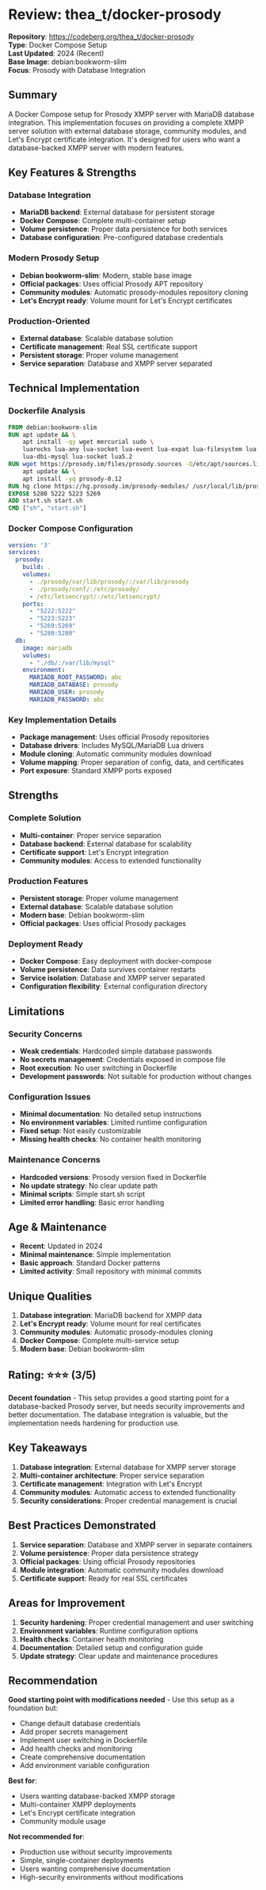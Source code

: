 # Review: thea_t/docker-prosody

**Repository**: https://codeberg.org/thea_t/docker-prosody  
**Type**: Docker Compose Setup  
**Last Updated**: 2024 (Recent)  
**Base Image**: debian:bookworm-slim  
**Focus**: Prosody with Database Integration  

## Summary

A Docker Compose setup for Prosody XMPP server with MariaDB database integration. This implementation focuses on providing a complete XMPP server solution with external database storage, community modules, and Let's Encrypt certificate integration. It's designed for users who want a database-backed XMPP server with modern features.

## Key Features & Strengths

### Database Integration
- **MariaDB backend**: External database for persistent storage
- **Docker Compose**: Complete multi-container setup
- **Volume persistence**: Proper data persistence for both services
- **Database configuration**: Pre-configured database credentials

### Modern Prosody Setup
- **Debian bookworm-slim**: Modern, stable base image
- **Official packages**: Uses official Prosody APT repository
- **Community modules**: Automatic prosody-modules repository cloning
- **Let's Encrypt ready**: Volume mount for Let's Encrypt certificates

### Production-Oriented
- **External database**: Scalable database solution
- **Certificate management**: Real SSL certificate support
- **Persistent storage**: Proper volume management
- **Service separation**: Database and XMPP server separated

## Technical Implementation

### Dockerfile Analysis
```dockerfile
FROM debian:bookworm-slim
RUN apt update && \
    apt install -qy wget mercurial sudo \
    luarocks lua-any lua-socket lua-event lua-expat lua-filesystem lua-sec \
    lua-dbi-mysql lua-socket lua5.2
RUN wget https://prosody.im/files/prosody.sources -O/etc/apt/sources.list.d/prosody.sources && \
    apt update && \
    apt install -yq prosody-0.12
RUN hg clone https://hg.prosody.im/prosody-modules/ /usr/local/lib/prosody-modules
EXPOSE 5280 5222 5223 5269
ADD start.sh start.sh
CMD ["sh", "start.sh"]
```

### Docker Compose Configuration
```yaml
version: '3'
services:
  prosody:
    build: .
    volumes:
      - ./prosody/var/lib/prosody/:/var/lib/prosody
      - ./prosody/conf/:/etc/prosody/
      - /etc/letsencrypt/:/etc/letsencrypt/
    ports:
      - "5222:5222"
      - "5223:5223"
      - "5269:5269"
      - "5280:5280"
  db:
    image: mariadb
    volumes:
      - "./db/:/var/lib/mysql"
    environment:
      MARIADB_ROOT_PASSWORD: abc
      MARIADB_DATABASE: prosody
      MARIADB_USER: prosody
      MARIADB_PASSWORD: abc
```

### Key Implementation Details
- **Package management**: Uses official Prosody repositories
- **Database drivers**: Includes MySQL/MariaDB Lua drivers
- **Module cloning**: Automatic community modules download
- **Volume mapping**: Proper separation of config, data, and certificates
- **Port exposure**: Standard XMPP ports exposed

## Strengths

### Complete Solution
- **Multi-container**: Proper service separation
- **Database backend**: External database for scalability
- **Certificate support**: Let's Encrypt integration
- **Community modules**: Access to extended functionality

### Production Features
- **Persistent storage**: Proper volume management
- **External database**: Scalable database solution
- **Modern base**: Debian bookworm-slim
- **Official packages**: Uses official Prosody packages

### Deployment Ready
- **Docker Compose**: Easy deployment with docker-compose
- **Volume persistence**: Data survives container restarts
- **Service isolation**: Database and XMPP server separated
- **Configuration flexibility**: External configuration directory

## Limitations

### Security Concerns
- **Weak credentials**: Hardcoded simple database passwords
- **No secrets management**: Credentials exposed in compose file
- **Root execution**: No user switching in Dockerfile
- **Development passwords**: Not suitable for production without changes

### Configuration Issues
- **Minimal documentation**: No detailed setup instructions
- **No environment variables**: Limited runtime configuration
- **Fixed setup**: Not easily customizable
- **Missing health checks**: No container health monitoring

### Maintenance Concerns
- **Hardcoded versions**: Prosody version fixed in Dockerfile
- **No update strategy**: No clear update path
- **Minimal scripts**: Simple start.sh script
- **Limited error handling**: Basic error handling

## Age & Maintenance

- **Recent**: Updated in 2024
- **Minimal maintenance**: Simple implementation
- **Basic approach**: Standard Docker patterns
- **Limited activity**: Small repository with minimal commits

## Unique Qualities

1. **Database integration**: MariaDB backend for XMPP data
2. **Let's Encrypt ready**: Volume mount for real certificates
3. **Community modules**: Automatic prosody-modules cloning
4. **Docker Compose**: Complete multi-service setup
5. **Modern base**: Debian bookworm-slim

## Rating: ⭐⭐⭐ (3/5)

**Decent foundation** - This setup provides a good starting point for a database-backed Prosody server, but needs security improvements and better documentation. The database integration is valuable, but the implementation needs hardening for production use.

## Key Takeaways

1. **Database integration**: External database for XMPP server storage
2. **Multi-container architecture**: Proper service separation
3. **Certificate management**: Integration with Let's Encrypt
4. **Community modules**: Automatic access to extended functionality
5. **Security considerations**: Proper credential management is crucial

## Best Practices Demonstrated

1. **Service separation**: Database and XMPP server in separate containers
2. **Volume persistence**: Proper data persistence strategy
3. **Official packages**: Using official Prosody repositories
4. **Module integration**: Automatic community modules download
5. **Certificate support**: Ready for real SSL certificates

## Areas for Improvement

1. **Security hardening**: Proper credential management and user switching
2. **Environment variables**: Runtime configuration options
3. **Health checks**: Container health monitoring
4. **Documentation**: Detailed setup and configuration guide
5. **Update strategy**: Clear update and maintenance procedures

## Recommendation

**Good starting point with modifications needed** - Use this setup as a foundation but:
- Change default database credentials
- Add proper secrets management
- Implement user switching in Dockerfile
- Add health checks and monitoring
- Create comprehensive documentation
- Add environment variable configuration

**Best for**:
- Users wanting database-backed XMPP storage
- Multi-container XMPP deployments
- Let's Encrypt certificate integration
- Community module usage

**Not recommended for**:
- Production use without security improvements
- Simple, single-container deployments
- Users wanting comprehensive documentation
- High-security environments without modifications 